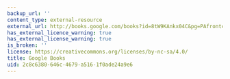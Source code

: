 ```yaml
---
backup_url: ''
content_type: external-resource
external_url: http://books.google.com/books?id=8tW9KAnkx04C&pg=PAfrontcover
has_external_licence_warning: true
has_external_license_warning: true
is_broken: ''
license: https://creativecommons.org/licenses/by-nc-sa/4.0/
title: Google Books
uid: 2c8c6380-646c-4679-a516-1f0ade24a9e6
---
```

